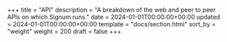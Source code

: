 +++
title = "API"
description = "A breakdown of the web and peer to peer APIs on which Signum runs."
date = 2024-01-01T00:00:00+00:00
updated = 2024-01-01T00:00:00+00:00
template = "docs/section.html"
sort_by = "weight"
weight = 200
draft = false
+++
